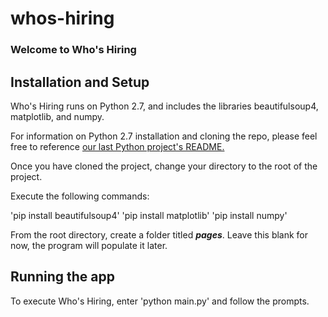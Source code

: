 # whos-hiring
### Welcome to Who's Hiring


## Installation and Setup
Who's Hiring runs on Python 2.7, and includes the libraries beautifulsoup4, matplotlib, and numpy. 

For information on Python 2.7 installation and cloning the repo, please feel free to reference [our last Python project's README.](https://github.com/UAHakron/wiki_api_demo/blob/master/README.md)

Once you have cloned the project, change your directory to the root of the project.

Execute the following commands:

'pip install beautifulsoup4'
'pip install matplotlib'
'pip install numpy'

From the root directory, create a folder titled ***pages***. Leave this blank for now, the program will populate it later.

## Running the app

To execute Who's Hiring, enter 'python main.py' and follow the prompts. 

